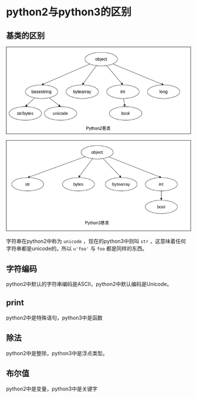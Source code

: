 # python2与python3的区别

## 基类的区别

![python2的基类](../asserts/imgs/python2的基类.png)

![python3的基类](../asserts/imgs/python3的基类.png)

字符串在python2中称为 `unicode` ，现在的python3中则叫 `str` ，这意味着任何字符串都是unicode的。所以 `u'foo'` 与 `foo` 都是同样的东西。

## 字符编码

python2中默认的字符串编码是ASCII，python2中默认编码是Unicode。

## print

python2中是特殊语句，python3中是函数

## 除法

python2中是整除，python3中是浮点类型。

## 布尔值

python2中是变量，python3中是关键字
